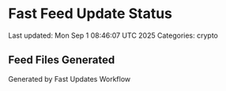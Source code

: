 # Fast Feed Update Status
Last updated: Mon Sep  1 08:46:07 UTC 2025
Categories: crypto

## Feed Files Generated

Generated by Fast Updates Workflow
